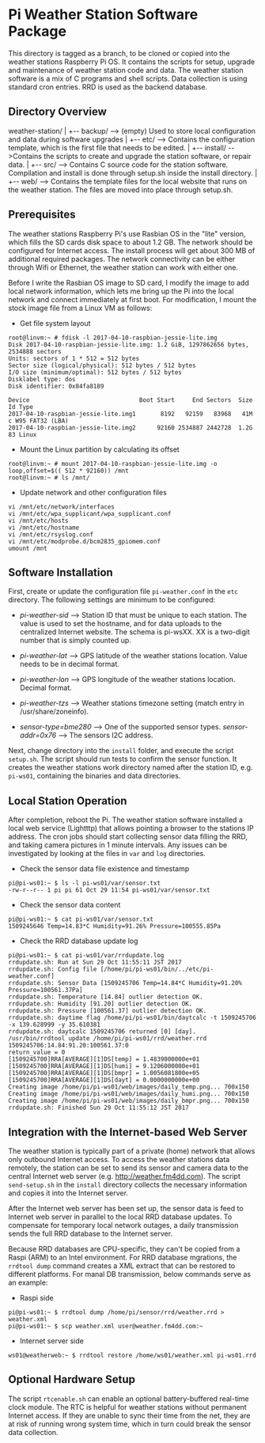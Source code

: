 # Pi Weather Station Software Package

This directory is tagged as a branch, to be cloned or copied into the weather stations Raspberry Pi OS. It contains the scripts for setup, upgrade and maintenance of weather station code and data. The weather station software is a mix of C programs and shell scripts. Data collection is using standard cron entries. RRD is used as the backend database.

## Directory Overview

weather-station/
 |
 +-- backup/ --> (empty) Used to store local configuration and data during software upgrades
 |
 +-- etc/ --> Contains the configuration template, which is the first file that needs to be edited.
 |
 +-- install/ -->Contains the scripts to create and upgrade the station software, or repair data.
 |
 +-- src/ --> Contains C source code for the station software. Compilation and install is done through setup.sh inside the install directory.
 |
 +-- web/ --> Contains the template files for the local website that runs on the weather station. The files are moved into place through setup.sh.

## Prerequisites

The weather stations Raspberry Pi's use Rasbian OS in the "lite" version, which fills the SD cards disk space to about 1.2 GB. The network should be configured for Internet access. The install process will get about 300 MB of additional required packages. The network connectivity can be either through Wifi or Ethernet, the weather station can work with either one.

Before I write the Rasbian OS image to SD card, I modify the image to add local network information, which lets me bring up the Pi into the local network and connect immediately at first boot. For modification, I mount the stock image file from a Linux VM as follows:

- Get file system layout

```
root@linvm:~ # fdisk -l 2017-04-10-raspbian-jessie-lite.img 
Disk 2017-04-10-raspbian-jessie-lite.img: 1.2 GiB, 1297862656 bytes, 2534888 sectors
Units: sectors of 1 * 512 = 512 bytes
Sector size (logical/physical): 512 bytes / 512 bytes
I/O size (minimum/optimal): 512 bytes / 512 bytes
Disklabel type: dos
Disk identifier: 0x84fa8189

Device                               Boot Start     End Sectors  Size Id Type
2017-04-10-raspbian-jessie-lite.img1       8192   92159   83968   41M  c W95 FAT32 (LBA)
2017-04-10-raspbian-jessie-lite.img2      92160 2534887 2442728  1.2G 83 Linux
```

- Mount the Linux partition by calculating its offset

```
root@linvm:~ # mount 2017-04-10-raspbian-jessie-lite.img -o loop,offset=$(( 512 * 92160)) /mnt
root@linvm:~ # ls /mnt/
```

- Update network and other configuration files

```
vi /mnt/etc/network/interfaces
vi /mnt/etc/wpa_supplicant/wpa_supplicant.conf
vi /mnt/etc/hosts
vi /mnt/etc/hostname
vi /mnt/etc/rsyslog.conf
vi /mnt/etc/modprobe.d/bcm2835_gpiomem.conf
umount /mnt
```

## Software Installation

First, create or update the configuration file `pi-weather.conf` in the `etc` directory. The following settings are minimum to be configured:

- *pi-weather-sid* --> Station ID that must be unique to each station. The value is used to set the hostname, and for data uploads to the centralized Internet website. The schema is pi-wsXX. XX is a two-digit number that is simply counted up.

- *pi-weather-lat* --> GPS latitude of the weather stations location. Value needs to be in decimal format.

- *pi-weather-lon* --> GPS longitude of the weather stations location. Decimal format.

- *pi-weather-tzs* --> Weather stations timezone setting (match entry in /usr/share/zoneinfo).

- *sensor-type=bme280* --> One of the supported sensor types.
*sensor-addr=0x76* --> The sensors I2C address.

Next, change directory into the `install` folder, and execute the script `setup.sh`. The script should run tests to confirm the sensor function. It creates the weather stations work directory named after the station ID, e.g. `pi-ws01`, containing the binaries and data directories.

## Local Station Operation

After completion, reboot the Pi. The weather station software installed a local web service (Lightttp) that allows pointing a browser to the stations IP address. The cron jobs should start collecting sensor data filling the RRD, and taking camera pictures in 1 minute intervals. Any issues can be investigated by looking at the files in `var` and `log` directories.

- Check the sensor data file existence and timestamp

```
pi@pi-ws01:~ $ ls -l pi-ws01/var/sensor.txt
-rw-r--r-- 1 pi pi 61 Oct 29 11:54 pi-ws01/var/sensor.txt
```

- Check the sensor data content

```
pi@pi-ws01:~ $ cat pi-ws01/var/sensor.txt
1509245646 Temp=14.83*C Humidity=91.26% Pressure=100555.85Pa
```

- Check the RRD database update log

```
pi@pi-ws01:~ $ cat pi-ws01/var/rrdupdate.log
rrdupdate.sh: Run at Sun 29 Oct 11:55:11 JST 2017
rrdupdate.sh: Config file [/home/pi/pi-ws01/bin/../etc/pi-weather.conf]
rrdupdate.sh: Sensor Data [1509245706 Temp=14.84*C Humidity=91.20% Pressure=100561.37Pa]
rrdupdate.sh: Temperature [14.84] outlier detection OK.
rrdupdate.sh: Humidity [91.20] outlier detection OK.
rrdupdate.sh: Pressure [100561.37] outlier detection OK.
rrdupdate.sh: daytime flag /home/pi/pi-ws01/bin/daytcalc -t 1509245706 -x 139.628999 -y 35.610381
rrdupdate.sh: daytcalc 1509245706 returned [0] [day].
/usr/bin/rrdtool update /home/pi/pi-ws01/rrd/weather.rrd 1509245706:14.84:91.20:100561.37:0
return_value = 0
[1509245700]RRA[AVERAGE][1]DS[temp] = 1.4839000000e+01
[1509245700]RRA[AVERAGE][1]DS[humi] = 9.1206000000e+01
[1509245700]RRA[AVERAGE][1]DS[bmpr] = 1.0056081800e+05
[1509245700]RRA[AVERAGE][1]DS[dayt] = 0.0000000000e+00
Creating image /home/pi/pi-ws01/web/images/daily_temp.png... 700x150
Creating image /home/pi/pi-ws01/web/images/daily_humi.png... 700x150
Creating image /home/pi/pi-ws01/web/images/daily_bmpr.png... 700x150
rrdupdate.sh: Finished Sun 29 Oct 11:55:12 JST 2017
```

## Integration with the Internet-based Web Server

The weather station is typically part of a private (home) network that allows only outbound Internet access. To access the weather stations data remotely, the station can be set to send its sensor and camera data to the central Internet web server (e.g. http://weather.fm4dd.com). The script `send-setup.sh` in the `install` directory collects the necessary information and copies it into the Internet server.

After the Internet web server has been set up, the sensor data is feed to Internet web server in parallel to the local RRD database updates. To compensate for temporary local network outages, a daily transmission sends the full RRD database to the Internet server. 

Because RRD databases are CPU-specific, they can't be copied from a Raspi (ARM) to an Intel environment. For RRD database mgrations, the `rrdtool dump` command creates a XML extract that can be restored to different platforms. For manal DB transmission, below commands serve as an example:

- Raspi side

```
pi@pi-ws01:~ $ rrdtool dump /home/pi/sensor/rrd/weather.rrd > weather.xml
pi@pi-ws01:~ $ scp weather.xml user@weather.fm4dd.com:~
```

- Internet server side

```
ws01@weatherweb:~ $ rrdtool restore /home/ws01/weather.xml pi-ws01.rrd
```

## Optional Hardware Setup

The script `rtcenable.sh` can enable an optional battery-buffered real-time clock module. The RTC is helpful for weather stations without permanent Internet access. If they are unable to sync their time from the net, they are at risk of running wrong system time, which in turn could break the sensor data collection.